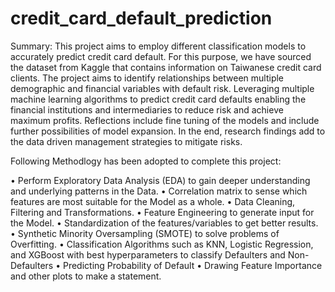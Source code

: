# credit_card_default_prediction
Summary:
This project aims to employ different classification models to accurately predict credit card default. For this purpose, we have sourced the dataset from Kaggle
that contains information on Taiwanese credit card clients. The project aims to identify relationships between multiple demographic and financial variables with default risk. Leveraging multiple machine learning algorithms to predict credit card defaults enabling the financial institutions and intermediaries to reduce risk and achieve maximum profits. Reflections include fine tuning of the models and include further possibilities of model expansion. In the end, research findings add to the data driven management strategies to mitigate risks.   

Following Methodlogy has been adopted to complete this project:

• Perform Exploratory Data Analysis (EDA) to gain deeper understanding and underlying patterns in the Data.
• Correlation matrix to sense which features are most suitable for the Model as a whole.
• Data Cleaning, Filtering and Transformations.
• Feature Engineering to generate input for the Model.
• Standardization of the features/variables to get better results.
• Synthetic Minority Oversampling (SMOTE) to solve problems of Overfitting.
• Classification Algorithms such as KNN, Logistic Regression, and XGBoost with best hyperparameters to classify Defaulters and Non-Defaulters
• Predicting Probability of Default
• Drawing Feature Importance and other plots to make a statement.
